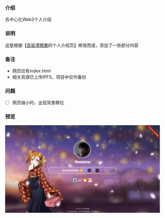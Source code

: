 ### 介绍
去中心化Web3个人介绍

### 说明
这是根据【[高坂滑稽果](https://funny233.xyz/)的个人介绍页】修改而成，添加了一些部分内容


### 备注
* 网页仅有index.html
* 相关资源已上传IPFS，项目中仅作备份

### 问题
- [ ] 网页缩小时，出现背景移位

### 预览
![预览图](https://github.com/flowstone/931330220.x/blob/main/preview.png)

